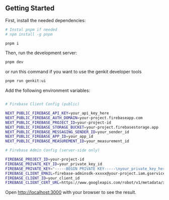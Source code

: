 ## Getting Started

First, install the needed dependencies:

```bash
# Instal pnpm if needed
# npm install -g pnpm

pnpm i
```

Then, run the development server:

```bash
pnpm dev
```

or run this command if you want to use the genkit developer tools

```bash
pnpm run genkit:ui
```

Add the following environment variables:

```bash

# Firebase Client Config (public)

NEXT_PUBLIC_FIREBASE_API_KEY=your_api_key_here
NEXT_PUBLIC_FIREBASE_AUTH_DOMAIN=your-project.firebaseapp.com
NEXT_PUBLIC_FIREBASE_PROJECT_ID=your-project-id
NEXT_PUBLIC_FIREBASE_STORAGE_BUCKET=your-project.firebasestorage.app
NEXT_PUBLIC_FIREBASE_MESSAGING_SENDER_ID=your_sender_id
NEXT_PUBLIC_FIREBASE_APP_ID=your_app_id
NEXT_PUBLIC_FIREBASE_MEASUREMENT_ID=your_measurement_id

# Firebase Admin Config (server-side only)

FIREBASE_PROJECT_ID=your-project-id
FIREBASE_PRIVATE_KEY_ID=your_private_key_id
FIREBASE_PRIVATE_KEY="-----BEGIN PRIVATE KEY-----\nyour_private_key_here\n-----END PRIVATE KEY-----"
FIREBASE_CLIENT_EMAIL=firebase-adminsdk-xxxxx@your-project.iam.gserviceaccount.com
FIREBASE_CLIENT_ID=your_client_id
FIREBASE_CLIENT_CERT_URL=https://www.googleapis.com/robot/v1/metadata/x509/firebase-adminsdk-xxxxx%40your-project.iam.gserviceaccount.com
```

Open [http://localhost:3000](http://localhost:3000) with your browser to see the result.
